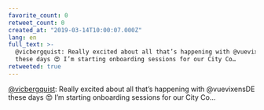 ```yaml
---
favorite_count: 0
retweet_count: 0
created_at: "2019-03-14T10:00:07.000Z"
lang: en
full_text: >-
  @vicbergquist: Really excited about all that’s happening with @vuevixensDE
  these days 😍 I’m starting onboarding sessions for our City Co…
retweeted: true
---
```


[@vicbergquist](https://twitter.com/vicbergquist): Really excited about all
that’s happening with @vuevixensDE these days 😍 I’m starting onboarding
sessions for our City Co…
